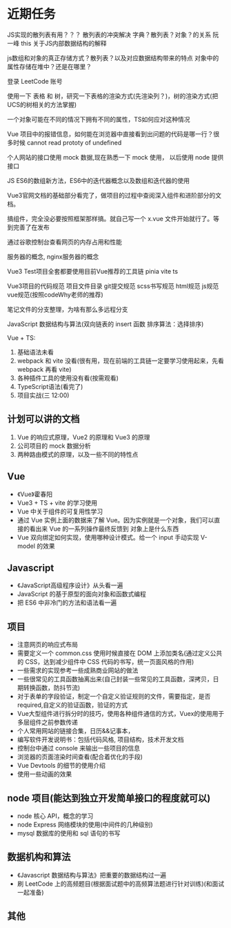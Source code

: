 <!--
 *@Author: x09898 coder_xujie@163.com
 * @Date: 2022-05-09 20:54:40
 * @LastEditors: x09898 coder_xujie@163.com
 * @LastEditTime: 2022-12-14 17:32:00
 * @FilePath: \HTML-CSS-Javascript-\待解决的知识点\近期的学习要务.md
 * @Description: 近期的学习任务(面试前需要完成的知识点)
-->
# 近期任务

JS实现的散列表有用？？？ 散列表的冲突解决
字典？散列表？对象？的关系
阮一峰 this 关于JS内部数据结构的解释

js数组和对象的真正存储方式？散列表？以及对应数据结构带来的特点
对象中的属性存储在堆中？还是在哪里？

登录 LeetCode 账号

使用一下 表格 和 树，研究一下表格的渲染方式(先渲染列？)，树的渲染方式(把UCS的树相关的方法掌握)

一个对象可能在不同的情况下拥有不同的属性，TS如何应对这种情况

Vue 项目中的报错信息，如何能在浏览器中直接看到出问题的代码是哪一行？很多时候 cannot read prototy of undefined

个人网站的接口使用 mock 数据,现在熟悉一下 mock 使用， 以后使用 node 提供接口

JS ES6的数组新方法，ES6中的迭代器概念以及数组和迭代器的使用

Vue3官网文档的基础部分看完了，做项目的过程中查阅深入组件和进阶部分的文档。

搞组件，完全没必要按照框架那样搞。就自己写一个 x.vue 文件开始就行了。等到完善了在发布

通过谷歌控制台查看网页的内存占用和性能

服务器的概念, nginx服务器的概念

Vue3 Test项目全套都要使用目前Vue推荐的工具链 pinia vite ts

Vue3项目的代码规范 项目文件目录 git提交规范 scss书写规范 html规范 js规范 vue规范(按照codeWhy老师的推荐)

笔记文件的分支整理，为啥有那么多远程分支

JavaScript 数据结构与算法(双向链表的 insert 函数  排序算法：选择排序)

Vue + TS:

 1. 基础语法未看
 2. webpack 和 vite 没看(很有用，现在前端的工具链一定要学习使用起来，先看 webpack 再看 vite)
 3. 各种插件工具的使用没有看(按需观看)
 4. TypeScript语法(看完了)
 5. 项目实战(三 12:00)

## 计划可以讲的文档

1. Vue 的响应式原理，Vue2 的原理和 Vue3 的原理
2. 公司项目的 mock 数据分析
3. 两种路由模式的原理，以及一些不同的特性点

## Vue

* 《Vue》霍春阳
* Vue3 + TS + vite 的学习使用
* Vue 中关于组件的可复用性学习
* 通过 Vue 实例上面的数据来了解 Vue。因为实例就是一个对象，我们可以直接的看出来 Vue 的一系列操作最终反馈到 对象上是什么东西
* Vue 双向绑定如何实现，使用哪种设计模式。给一个 input 手动实现 V-model 的效果

## Javascript

* 《JavaScript高级程序设计》从头看一遍
* JavaScript 的基于原型的面向对象和函数式编程
* 把 ES6 中非冷门的方法和语法看一遍

## 项目

* 注意网页的响应式布局
* 需要定义一个 common.css 使用时候直接在 DOM 上添加类名(通过定义公共的 CSS，达到减少组件中 CSS 代码的书写，统一页面风格的作用)
* 一些需求的实现参考一些成熟商业网站的做法
* 一些很常见的工具函数抽离出来(自己封装一些常见的工具函数，深拷贝，日期转换函数，防抖节流)
* 对于表单的字段验证，制定一个自定义验证规则的文件，需要指定，是否required,自定义的验证函数，验证的方式
* Vue大型组件进行拆分时的技巧，使用各种组件通信的方式，Vuex的使用用于多层组件之前参数传递
* 个人常用网站的链接合集，日历&&记事本，
* 编写软件开发说明书：包括代码风格, 项目结构，技术开发文档
* 控制台中通过 console 来输出一些项目的信息
* 浏览器的页面渲染时间查看(配合着优化的手段)
* Vue Devtools 的细节的使用介绍
* 使用一些动画的效果

## node 项目(能达到独立开发简单接口的程度就可以)

* node 核心 API，概念的学习
* node Express 网络模块的使用(中间件的几种级别)
* mysql 数据库的使用和 sql 语句的书写

## 数据机构和算法

* 《Javascript 数据结构与算法》把重要的数据结构过一遍
* 刷 LeetCode 上的高频题目(根据面试题中的高频算法题进行针对训练)(和面试一起准备)

## 其他
